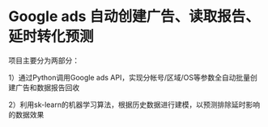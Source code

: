 # Google ads 自动创建广告、读取报告、延时转化预测

项目主要分为两部分：

1）通过Python调用Google ads API，实现分帐号/区域/OS等参数全自动批量创建广告和数据报告回收

2）利用sk-learn的机器学习算法，根据历史数据进行建模，以预测排除延时影响的数据效果
